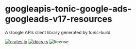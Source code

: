 # googleapis-tonic-google-ads-googleads-v17-resources

A Google APIs client library generated by tonic-build

[![crates.io](https://img.shields.io/crates/v/googleapis-tonic-google-ads-googleads-v17-resources)](https://crates.io/crates/googleapis-tonic-google-ads-googleads-v17-resources)
[![docs.rs](https://img.shields.io/docsrs/googleapis-tonic-google-ads-googleads-v17-resources)](https://docs.rs/googleapis-tonic-google-ads-googleads-v17-resources)
![license](https://img.shields.io/crates/l/googleapis-tonic-google-ads-googleads-v17-resources)
